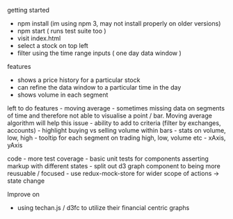 getting started
  - npm install (im using npm 3, may not install properly on older versions)
  - npm start ( runs test suite too )
  - visit index.html
  - select a stock on top left
  - filter using the time range inputs ( one day data window )

features
  - shows a price history for a particular stock
  - can refine the data window to a particular time in the day
  - shows volume in each segment

left to do
  features
    - moving average - sometimes missing data on segments of time and therefore
     not able to visualise a point / bar. Moving average algorithm will help this issue
    - ability to add to criteria (filter by exchanges, accounts)
    - highlight buying vs selling volume within bars
    - stats on volume, low, high
    - tooltip for each segment on trading high, low, volume etc
    - xAxis, yAxis

  code
    - more test coverage
    - basic unit tests for components asserting markup with different states
    - split out d3 graph component to being more reusuable / focused
    - use redux-mock-store for wider scope of actions -> state change

Improve on
  - using techan.js / d3fc to utilize their financial centric graphs
